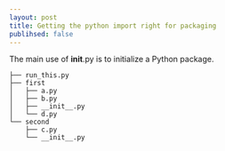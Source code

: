 ```yaml
---
layout: post
title: Getting the python import right for packaging
publihsed: false
---
```


The main use of __init__.py is to initialize a Python package.

```
├── run_this.py
├── first
│   ├── a.py
│   ├── b.py
│   ├── __init__.py
│   └── d.py
└── second
    ├── c.py
    └── __init__.py
```
